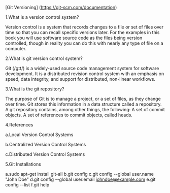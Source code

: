 [Git Versioning] (https://git-scm.com/documentation)

1.What is a version control system?

Version control is a system that records changes to a file or set of files over time so that you can recall specific versions later. For the examples in this book you will use software source code as the files being version controlled, though in reality you can do this with nearly any type of file on a computer.

2.What is git version control system?

Git (/ɡɪt/) is a widely-used source code management system for software development. It is a distributed revision control system with an emphasis on speed, data integrity, and support for distributed, non-linear workflows.

3.What is the git repository?

The purpose of Git is to manage a project, or a set of files, as they change over time. Git stores this information in a data structure called a repository. A git repository contains, among other things, the following: A set of commit objects. A set of references to commit objects, called heads.

4.References

a.Local Version Control Systems

b.Centralized Version Control Systems

c.Distributed Version Control Systems

5.Git Installations

a.sudo apt-get install git-all
b.git config
c.git config --global user.name "John Doe"
d.git config --global user.email johndoe@example.com
e.git config --list
f.git help <verb>



